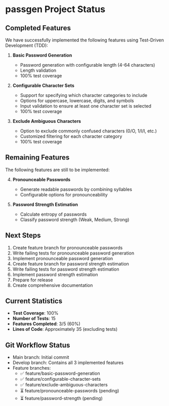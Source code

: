 # passgen Project Status

## Completed Features

We have successfully implemented the following features using Test-Driven Development (TDD):

1. **Basic Password Generation**
   - Password generation with configurable length (4-64 characters)
   - Length validation
   - 100% test coverage

2. **Configurable Character Sets**
   - Support for specifying which character categories to include
   - Options for uppercase, lowercase, digits, and symbols
   - Input validation to ensure at least one character set is selected
   - 100% test coverage

3. **Exclude Ambiguous Characters**
   - Option to exclude commonly confused characters (0/O, 1/l/I, etc.)
   - Customized filtering for each character category
   - 100% test coverage

## Remaining Features

The following features are still to be implemented:

4. **Pronounceable Passwords**
   - Generate readable passwords by combining syllables
   - Configurable options for pronounceability

5. **Password Strength Estimation**
   - Calculate entropy of passwords
   - Classify password strength (Weak, Medium, Strong)

## Next Steps

1. Create feature branch for pronounceable passwords
2. Write failing tests for pronounceable password generation
3. Implement pronounceable password generation
4. Create feature branch for password strength estimation
5. Write failing tests for password strength estimation
6. Implement password strength estimation
7. Prepare for release
8. Create comprehensive documentation

## Current Statistics

- **Test Coverage**: 100%
- **Number of Tests**: 15
- **Features Completed**: 3/5 (60%)
- **Lines of Code**: Approximately 35 (excluding tests)

## Git Workflow Status

- Main branch: Initial commit
- Develop branch: Contains all 3 implemented features
- Feature branches:
  - ✅ feature/basic-password-generation 
  - ✅ feature/configurable-character-sets
  - ✅ feature/exclude-ambiguous-characters
  - ⏳ feature/pronounceable-passwords (pending)
  - ⏳ feature/password-strength (pending) 